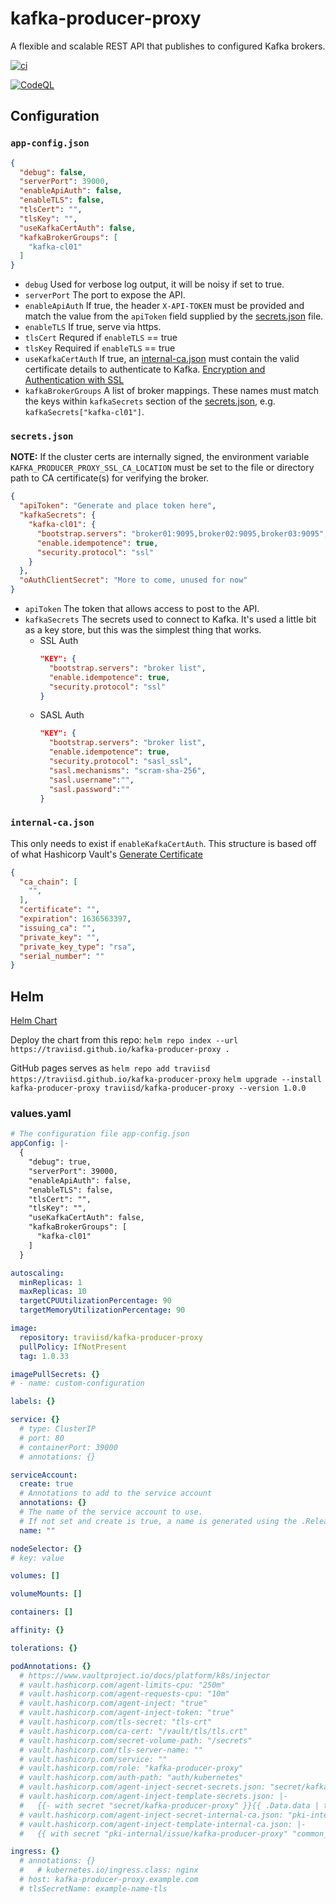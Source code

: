 # kafka-producer-proxy

A flexible and scalable REST API that publishes to configured Kafka brokers.

[![ci](https://github.com/traviisd/kafka-producer-proxy/actions/workflows/ci.yml/badge.svg?branch=master)](https://github.com/traviisd/kafka-producer-proxy/actions/workflows/ci.yml)

[![CodeQL](https://github.com/traviisd/kafka-producer-proxy/actions/workflows/codeql-analysis.yml/badge.svg?branch=master)](https://github.com/traviisd/kafka-producer-proxy/actions/workflows/codeql-analysis.yml)

## Configuration

### `app-config.json`

```json
{
  "debug": false,
  "serverPort": 39000,
  "enableApiAuth": false,
  "enableTLS": false,
  "tlsCert": "",
  "tlsKey": "",
  "useKafkaCertAuth": false,
  "kafkaBrokerGroups": [
    "kafka-cl01"
  ]
}
```

- `debug`             Used for verbose log output, it will be noisy if set to true.
- `serverPort`        The port to expose the API.
- `enableApiAuth`     If true, the header `X-API-TOKEN` must be provided and match the value from the `apiToken` field supplied by the [secrets.json](https://github.com/traviisd/kafka-producer-proxy#secrets-json) file.
- `enableTLS`         If true, serve via https.
- `tlsCert`           Requred if `enableTLS` == true
- `tlsKey`            Required if `enableTLS` == true
- `useKafkaCertAuth`  If true, an [internal-ca.json](https://github.com/traviisd/kafka-producer-proxy#internal-ca-json) must contain the valid certificate details to authenticate to Kafka. [Encryption and Authentication with SSL](https://docs.confluent.io/platform/current/kafka/authentication_ssl.html) 
- `kafkaBrokerGroups` A list of broker mappings. These names must match the keys within `kafkaSecrets` section of the [secrets.json](https://github.com/traviisd/kafka-producer-proxy#secrets-json), e.g. `kafkaSecrets["kafka-cl01"]`.


### `secrets.json`

__NOTE:__ If the cluster certs are internally signed, the environment variable `KAFKA_PRODUCER_PROXY_SSL_CA_LOCATION` must be set to the file or directory path to CA certificate(s) for verifying the broker.

```json
{
  "apiToken": "Generate and place token here",
  "kafkaSecrets": {
    "kafka-cl01": {
      "bootstrap.servers": "broker01:9095,broker02:9095,broker03:9095",
      "enable.idempotence": true,
      "security.protocol": "ssl"
    }
  },
  "oAuthClientSecret": "More to come, unused for now"
}
```

- `apiToken`      The token that allows access to post to the API.
- `kafkaSecrets`  The secrets used to connect to Kafka. It's used a little bit as a key store, but this was the simplest thing that works. 
  - SSL Auth
    ```json
    "KEY": {
      "bootstrap.servers": "broker list",
      "enable.idempotence": true,
      "security.protocol": "ssl"
    }
    ```
  - SASL Auth
    ```json
    "KEY": {
      "bootstrap.servers": "broker list",
      "enable.idempotence": true,
      "security.protocol": "sasl_ssl",
      "sasl.mechanisms": "scram-sha-256",
      "sasl.username":"",
      "sasl.password":""
    }
    ```

### `internal-ca.json`

This only needs to exist if `enableKafkaCertAuth`. This structure is based off of what Hashicorp Vault's [Generate Certificate](https://www.vaultproject.io/api/secret/pki#generate-certificate) 

```json
{
  "ca_chain": [
    "",
  ],
  "certificate": "",
  "expiration": 1636563397,
  "issuing_ca": "",
  "private_key": "",
  "private_key_type": "rsa",
  "serial_number": ""
}
```

## Helm

[Helm Chart](.helm/)

Deploy the chart from this repo: `helm repo index --url https://traviisd.github.io/kafka-producer-proxy .`

GitHub pages serves as `helm repo add traviisd https://traviisd.github.io/kafka-producer-proxy`
`helm upgrade --install kafka-producer-proxy traviisd/kafka-producer-proxy --version 1.0.0`

### values.yaml

```yaml
# The configuration file app-config.json
appConfig: |-
  {
    "debug": true,
    "serverPort": 39000,
    "enableApiAuth": false,
    "enableTLS": false,
    "tlsCert": "",
    "tlsKey": "",
    "useKafkaCertAuth": false,
    "kafkaBrokerGroups": [
      "kafka-cl01"
    ]
  }

autoscaling:
  minReplicas: 1
  maxReplicas: 10
  targetCPUUtilizationPercentage: 90
  targetMemoryUtilizationPercentage: 90

image:
  repository: traviisd/kafka-producer-proxy
  pullPolicy: IfNotPresent
  tag: 1.0.33

imagePullSecrets: {}
# - name: custom-configuration

labels: {}

service: {}
  # type: ClusterIP
  # port: 80
  # containerPort: 39000
  # annotations: {}

serviceAccount:
  create: true
  # Annotations to add to the service account
  annotations: {}
  # The name of the service account to use.
  # If not set and create is true, a name is generated using the .Release.Name
  name: ""

nodeSelector: {}
# key: value

volumes: []

volumeMounts: []

containers: []

affinity: {}

tolerations: {}

podAnnotations: {}
  # https://www.vaultproject.io/docs/platform/k8s/injector
  # vault.hashicorp.com/agent-limits-cpu: "250m"
  # vault.hashicorp.com/agent-requests-cpu: "10m"
  # vault.hashicorp.com/agent-inject: "true"
  # vault.hashicorp.com/agent-inject-token: "true"
  # vault.hashicorp.com/tls-secret: "tls-crt"
  # vault.hashicorp.com/ca-cert: "/vault/tls/tls.crt"
  # vault.hashicorp.com/secret-volume-path: "/secrets"
  # vault.hashicorp.com/tls-server-name: ""
  # vault.hashicorp.com/service: ""
  # vault.hashicorp.com/role: "kafka-producer-proxy"
  # vault.hashicorp.com/auth-path: "auth/kubernetes"
  # vault.hashicorp.com/agent-inject-secret-secrets.json: "secret/kafka-producer-proxy"
  # vault.hashicorp.com/agent-inject-template-secrets.json: |-
  #   {{- with secret "secret/kafka-producer-proxy" }}{{ .Data.data | toJSONPretty }}{{- end }}
  # vault.hashicorp.com/agent-inject-secret-internal-ca.json: "pki-internal/issue/kafka-producer-proxy"
  # vault.hashicorp.com/agent-inject-template-internal-ca.json: |-
  #   {{ with secret "pki-internal/issue/kafka-producer-proxy" "common_name=kafka-producer-proxy.pki" }}{{ .Data | toJSONPretty }}{{ end }}

ingress: {}
  # annotations: {}
  #   # kubernetes.io/ingress.class: nginx
  # host: kafka-producer-proxy.example.com
  # tlsSecretName: example-name-tls
```
